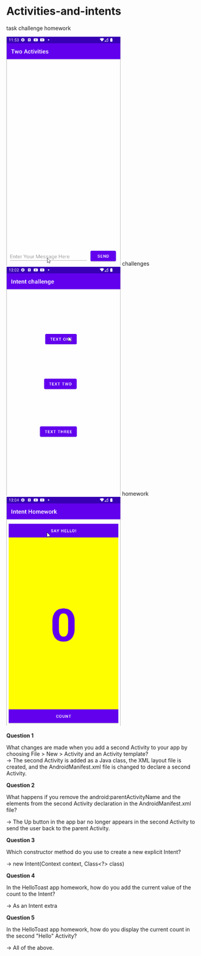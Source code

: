 # Activities-and-intents
task challenge homework<br/>

<img src="screenshots/Intent_twoactivities.gif" width="300px" height="600px">
challenges<br/>
<img src="screenshots/Intent_challenge.gif" width="300px" height="600px">
homework<br/>
<img src="screenshots/Intent_homework.gif" width="300px" height="600px">

<b>Question 1</b><br/>
<p>What changes are made when you add a second Activity to your app by choosing File > New > Activity and an Activity template?<br/>
-> The second Activity is added as a Java class, the XML layout file is created, and the AndroidManifest.xml file is changed to declare a second Activity.</p>

<b>Question 2</b><br/>
<p>What happens if you remove the android:parentActivityName and the elements from the second Activity declaration in the AndroidManifest.xml file?<br/>

-> The Up button in the app bar no longer appears in the second Activity to send the user back to the parent Activity.</p>

<b>Question 3</b><br/>
<p>Which constructor method do you use to create a new explicit Intent?<br/>

-> new Intent(Context context, Class<?> class)</p>

<b>Question 4</b><br/>
<p>In the HelloToast app homework, how do you add the current value of the count to the Intent?<br/>

-> As an Intent extra</p>

<b>Question 5</b><br/>
<p>In the HelloToast app homework, how do you display the current count in the second "Hello" Activity?<br/>

-> All of the above.</p>

